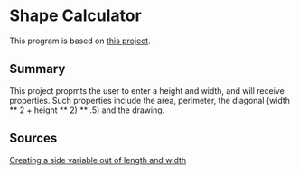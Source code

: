 #  Shape Calculator

This program is based on [this project](https://www.freecodecamp.org/learn/scientific-computing-with-python/scientific-computing-with-python-projects/polygon-area-calculator).

## Summary
This project propmts the user to enter a height and width, and will receive properties. Such properties include the area, perimeter, the diagonal (width ** 2 + height ** 2) ** .5) and the drawing.



## Sources

[Creating a side variable out of length and width](https://docs.quantifiedcode.com/python-anti-patterns/correctness/missing_argument_to_super.html)